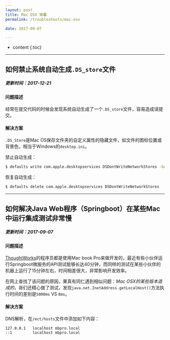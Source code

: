 ```yaml
---
layout: post
title: Mac OSX 锦囊
permalink: /troubleshoots/mac-osx

date: 2017-09-07

---
```


* content
{:toc}

---
## 如何禁止系统自动生成`.DS_store`文件

##### 更新时间：2017-12-21

#### 问题描述
经常在提交代码的时候会发现系统自动生成了一个`.DS_store`文件，容易造成误提交。

#### 解决方案
`.DS_Store`是Mac OS保存文件夹的自定义属性的隐藏文件，如文件的图标位置或背景色，相当于Windows的`desktop.ini`。

禁止自动生成：

```sh
$ defaults write com.apple.desktopservices DSDontWriteNetworkStores -bool TRUE
```

恢复自动生成：

```sh
$ defaults delete com.apple.desktopservices DSDontWriteNetworkStores
```

---

## 如何解决Java Web程序（Springboot）在某些Mac中运行集成测试非常慢

##### 更新时间：2017-09-07

#### 问题描述
[ThoughtWorks]()的程序员都是使用Mac book Pro来做开发的，最近有些小伙伴运行Springboot微服务的API测试能够长达40分钟，而同样的测试在某些小伙伴的机器上运行了15分钟左右，时间相差很大，非常影响开发效率。

在网上查找了该问题的原因，果真有同仁遇到相似问题：*Mac OSX的某些版本造成的*，哥们还精心做了测试，发现`java.net.InetAddress.getLocalHost()`方法执行时间的差别是`5000ms` VS `8ms`。

#### 解决方案

DNS解析，在`/ect/hosts`文件中添加如下内容：

```
127.0.0.1   localhost mbpro.local
::1         localhost mbpro.local
```

